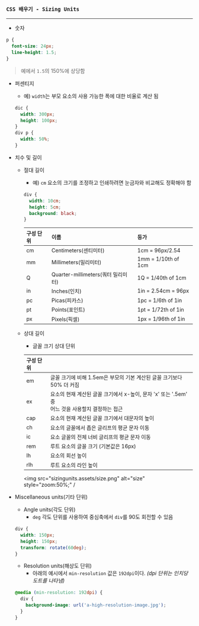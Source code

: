 ### `CSS 배우기 - Sizing Units`

***

- 숫자

```css
p {
  font-size: 24px;
  line-height: 1.5;
}
```

> 예에서 `1.5`의 150%에 상당함

- 퍼센티지

  - 예) `width`는 부모 요소의 사용 가능한 폭에 대한 비율로 계산 됨

  ```css
  dic {
    width: 300px;
    height: 100px;
  }
  div p {
    width: 50%;
  }
  ```

- 치수 및 길이

  - 절대 길이

    - 예) `cm` 요소의 크기를 조정하고 인쇄하려면 눈금자와 비교해도 정확해야 함

    ```css
    div {
      width: 10cm;
      height: 5cm;
      background: black;
    }
    ```

    | 구성 단위 | 이름                               | 등가                |
    | --------- | ---------------------------------- | ------------------- |
    | cm        | Centimeters(센티미터)              | 1cm = 96px/2.54     |
    | mm        | Millimeters(밀리미터)              | 1mm = 1/10th of 1cm |
    | Q         | Quarter-millimeters(쿼터 밀리미터) | 1Q = 1/40th of 1cm  |
    | in        | Inches(인치)                       | 1in = 2.54cm = 96px |
    | pc        | Picas(피카스)                      | 1pc = 1/6th of 1in  |
    | pt        | Points(포인트)                     | 1pt = 1/72th of 1in |
    | px        | Pixels(픽셀)                       | 1px = 1/96th of 1in |

  - 상대 길이

    - 글꼴 크기 상대 단위

    | 구성 단위 |                                                              |
    | --------- | ------------------------------------------------------------ |
    | em        | 글꼴 크기에 비해 1.5em은 부모의 기본 계산된 글꼴 크기보다 50% 더 커짐 |
    | ex        | 요소의 현재 계산된 글꼴 크기에서 x-높이, 문자 'x' 또는 '.5em' 중<br> 어느 것을 사용할지 결정하는 접근 |
    | cap       | 요소의 현재 계산된 글꼴 크기에서 대문자의 높이               |
    | ch        | 요소의 글꼴에서 좁은 글리프의 평균 문자 이동                 |
    | ic        | 요소 글꼴의 전체 너비 글리프의 평균 문자 이동                |
    | rem       | 루트 요소의 글꼴 크기 (기본값은 16px)                        |
    | lh        | 요소의 회선 높이                                             |
    | rlh       | 루트 요소의 라인 높이                                        |

    <img src="sizingunits.assets/size.png" alt="size" style="zoom:50%;" /

- Miscellaneous units(기타 단위)

  - Angle units(각도 단위)
    - `deg` 각도 단위를 사용하여 중심축에서 `div`를 90도 회전할 수 있음

  ```css
  div {
    width: 150px;
    height: 150px;
    transform: rotate(60deg);
  }
  ```

  - Resolution units(해상도 단위)
    - 아래의 예시에서 `min-resolution` 값은 `192dpi`이다. *(dpi 단위는 인치당 도트를 나타냄)*

  ```css
  @media (min-resolution: 192dpi) {
    div {
      background-image: url('a-high-resolution-image.jpg');
    }
  }
  ```

  

